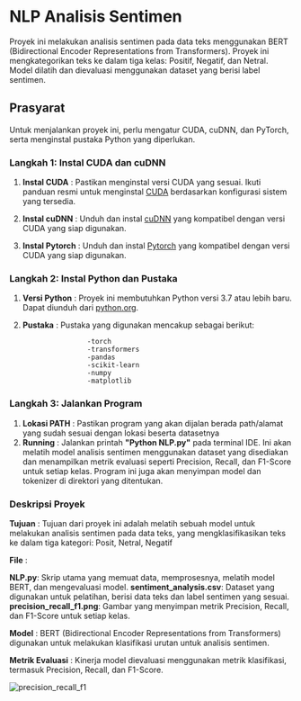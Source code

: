 # NLP Analisis Sentimen

Proyek ini melakukan analisis sentimen pada data teks menggunakan BERT (Bidirectional Encoder Representations from Transformers). 
Proyek ini mengkategorikan teks ke dalam tiga kelas: Positif, Negatif, dan Netral. Model dilatih dan dievaluasi menggunakan dataset yang berisi label sentimen.

## Prasyarat

Untuk menjalankan proyek ini, perlu mengatur CUDA, cuDNN, dan PyTorch, serta menginstal pustaka Python yang diperlukan.

### Langkah 1: Instal CUDA dan cuDNN

1. **Instal CUDA**   : Pastikan menginstal versi CUDA yang sesuai.
                       Ikuti panduan resmi untuk menginstal [CUDA](https://developer.nvidia.com/cuda-downloads) berdasarkan konfigurasi sistem yang tersedia.
   
2. **Instal cuDNN**  : Unduh dan instal [cuDNN](https://developer.nvidia.com/cudnn) yang kompatibel dengan versi CUDA yang siap digunakan.
   
3. **Instal Pytorch** : Unduh dan instal [Pytorch](https://pytorch.org/) yang kompatibel dengan versi CUDA yang siap digunakan.

### Langkah 2: Instal Python dan Pustaka

1. **Versi Python**  : Proyek ini membutuhkan Python versi 3.7 atau lebih baru. Dapat diunduh dari [python.org](https://www.python.org/downloads/).
2. **Pustaka**       : Pustaka yang digunakan mencakup sebagai berikut:
   
                       -torch
                       -transformers
                       -pandas
                       -scikit-learn
                       -numpy
                       -matplotlib

### Langkah 3: Jalankan Program

1. **Lokasi PATH**   : Pastikan program yang akan dijalan berada path/alamat yang sudah sesuai dengan lokasi beserta datasetnya
2. **Running**       : Jalankan printah **"Python NLP.py"** pada terminal IDE. Ini akan melatih model analisis sentimen menggunakan dataset yang disediakan dan menampilkan
                       metrik evaluasi seperti Precision, Recall, dan F1-Score untuk setiap kelas. Program ini juga akan menyimpan model dan tokenizer di direktori yang ditentukan.

### Deskripsi Proyek

**Tujuan**           : Tujuan dari proyek ini adalah melatih sebuah model untuk melakukan analisis sentimen pada data teks, yang mengklasifikasikan teks ke dalam tiga kategori: Posit, Netral, Negatif

**File**             :

**NLP.py**: Skrip utama yang memuat data, memprosesnya, melatih model BERT, dan mengevaluasi model.
**sentiment_analysis.csv**: Dataset yang digunakan untuk pelatihan, berisi data teks dan label sentimen yang sesuai.
**precision_recall_f1.png**: Gambar yang menyimpan metrik Precision, Recall, dan F1-Score untuk setiap kelas.

**Model**            : 
BERT (Bidirectional Encoder Representations from Transformers) digunakan untuk melakukan klasifikasi urutan untuk analisis sentimen.

**Metrik Evaluasi**  : 
Kinerja model dievaluasi menggunakan metrik klasifikasi, termasuk Precision, Recall, dan F1-Score.

![precision_recall_f1](https://github.com/user-attachments/assets/6d8006b2-9bd2-4157-a087-e70a26636baa)

